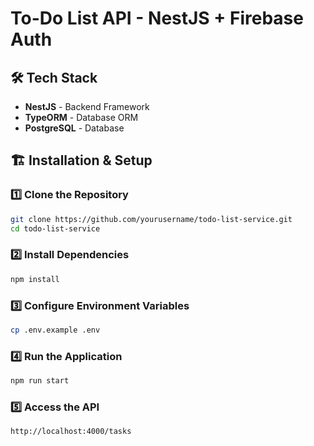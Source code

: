 # To-Do List API - NestJS + Firebase Auth

## 🛠 Tech Stack
- **NestJS** - Backend Framework
- **TypeORM** - Database ORM
- **PostgreSQL** - Database

## 🏗 Installation & Setup
### 1️⃣ Clone the Repository
```bash
git clone https://github.com/yourusername/todo-list-service.git
cd todo-list-service
```

### 2️⃣ Install Dependencies
```bash
npm install
```

### 3️⃣ Configure Environment Variables
```bash
cp .env.example .env
```


### 4️⃣ Run the Application
```bash
npm run start
```    

### 5️⃣ Access the API
```bash
http://localhost:4000/tasks
```





